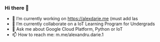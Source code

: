 ### Hi there 👋

- 🔭 I’m currently working on https://alexdarie.me (must add las
- 👯 I’m currently collaborate on a IoT Learning Program for Undergrads
- 💬 Ask me about Google Cloud Platform, Python or IoT
- 📫 How to reach me: m.me/alexandru.darie.1 
